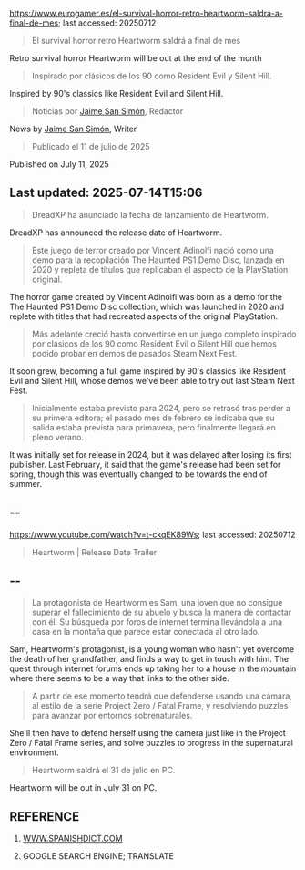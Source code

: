https://www.eurogamer.es/el-survival-horror-retro-heartworm-saldra-a-final-de-mes; last accessed: 20250712

> El survival horror retro Heartworm saldrá a final de mes

Retro survival horror Heartworm will be out at the end of the month

> Inspirado por clásicos de los 90 como Resident Evil y Silent Hill.

Inspired by 90's classics like Resident Evil and Silent Hill.

> Noticias por [Jaime San Simón](https://www.eurogamer.es/authors/jaime-san-simon), Redactor

News by [Jaime San Simón](https://www.eurogamer.es/authors/jaime-san-simon), Writer

> Publicado el 11 de julio de 2025

Published on July 11, 2025

## Last updated: 2025-07-14T15:06

> DreadXP ha anunciado la fecha de lanzamiento de Heartworm.

DreadXP has announced the release date of Heartworm.

> Este juego de terror creado por Vincent Adinolfi nació como una demo para la recopilación The Haunted PS1 Demo Disc, lanzada en 2020 y repleta de títulos que replicaban el aspecto de la PlayStation original.

The horror game created by Vincent Adinolfi was born as a demo for the The Haunted PS1 Demo Disc collection, which was launched in 2020 and replete with titles that had recreated aspects of the original PlayStation.

> Más adelante creció hasta convertirse en un juego completo inspirado por clásicos de los 90 como Resident Evil o Silent Hill que hemos podido probar en demos de pasados Steam Next Fest.

It soon grew, becoming a full game inspired by 90's classics like Resident Evil and Silent Hill, whose demos we've been able to try out last Steam Next Fest.

> Inicialmente estaba previsto para 2024, pero se retrasó tras perder a su primera editora; el pasado mes de febrero se indicaba que su salida estaba prevista para primavera, pero finalmente llegará en pleno verano.

It was initially set for release in 2024, but it was delayed after losing its first publisher. Last February, it said that the game's release had been set for spring, though this was eventually changed to be towards the end of summer.  

## --

https://www.youtube.com/watch?v=t-ckqEK89Ws; last accessed: 20250712

> Heartworm | Release Date Trailer 
 
## --

> La protagonista de Heartworm es Sam, una joven que no consigue superar el fallecimiento de su abuelo y busca la manera de contactar con él. Su búsqueda por foros de internet termina llevándola a una casa en la montaña que parece estar conectada al otro lado.

Sam, Heartworm's protagonist, is a young woman who hasn't yet overcome the death of her grandfather, and finds a way to get in touch with him. The quest through internet forums ends up taking her to a house in the mountain where there seems to be a way that links to the other side.

> A partir de ese momento tendrá que defenderse usando una cámara, al estilo de la serie Project Zero / Fatal Frame, y resolviendo puzzles para avanzar por entornos sobrenaturales.

She'll then have to defend herself using the camera just like in the Project Zero / Fatal Frame series, and solve puzzles to progress in the supernatural environment.

> Heartworm saldrá el 31 de julio en PC. 

Heartworm will be out in July 31 on PC.

## REFERENCE

1) [WWW.SPANISHDICT.COM](https://www.spanishdict.com)

2) GOOGLE SEARCH ENGINE; TRANSLATE